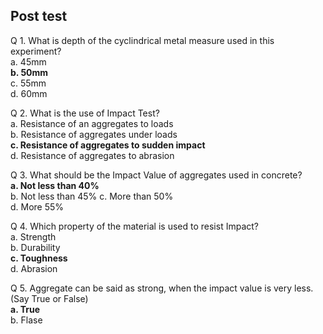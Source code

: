 ## Post test  
Q 1. What is depth of the cyclindrical metal measure used in this experiment?                
a. 45mm   
<b>b. 50mm</b>  
c. 55mm  
d. 60mm    

Q 2. What is the use of Impact Test?   
a. Resistance of an aggregates to loads  
b. Resistance of aggregates under loads   
<b>c. Resistance of aggregates to sudden impact</b>  
d. Resistance of aggregates to abrasion  

Q 3. What should be the Impact Value of aggregates used in concrete?   
<b>a. Not less than 40%</b>   
b. Not less than 45%
c. More than 50%  
d. More 55%  

Q 4. Which property of the material is used to resist Impact?   
a. Strength  
b. Durability  
<b>c. Toughness</b>  
d. Abrasion  

Q 5.  Aggregate can be said as strong, when the impact value is very less. (Say True or False)  
<b>a. True</b>  
b. Flase  
